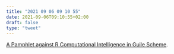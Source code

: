 ```yaml
---
title: "2021 09 06 09 10 55"
date: 2021-09-06T09:10:55+02:00
draft: false
type: "tweet"
---
```

[A Pamphlet against R Computational Intelligence in Guile Scheme](https://panicz.github.io/pamphlet/).
